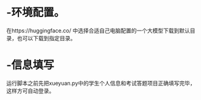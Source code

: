 # -环境配置。
在https://huggingface.co/ 中选择合适自己电脑配置的一个大模型下载到默认目录，也可以下载到指定目录。
# -信息填写
运行脚本之前先把xueyuan.py中的学生个人信息和考试答题项目正确填写完毕，这样方可自动登录。
